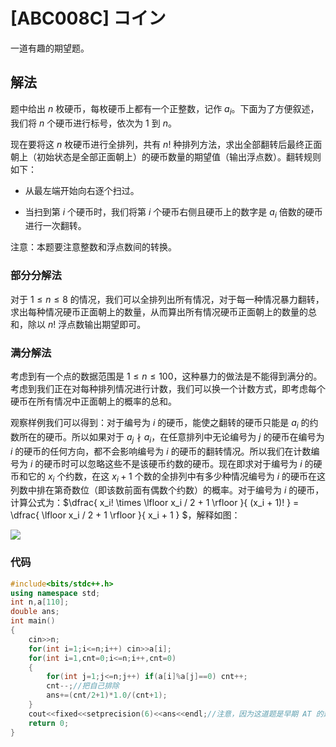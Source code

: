 # [ABC008C] コイン

一道有趣的期望题。

## 解法

题中给出 $n$ 枚硬币，每枚硬币上都有一个正整数，记作 $a_i$。下面为了方便叙述，我们将 $n$ 个硬币进行标号，依次为 $1$ 到 $n$。

现在要将这 $n$ 枚硬币进行全排列，共有 $n!$ 种排列方法，求出全部翻转后最终正面朝上（初始状态是全部正面朝上）的硬币数量的期望值（输出浮点数）。翻转规则如下：

- 从最左端开始向右逐个扫过。

- 当扫到第 $i$ 个硬币时，我们将第 $i$ 个硬币右侧且硬币上的数字是 $a_i$ 倍数的硬币进行一次翻转。

注意：本题要注意整数和浮点数间的转换。

### 部分分解法

对于 $1 \le n \le 8$ 的情况，我们可以全排列出所有情况，对于每一种情况暴力翻转，求出每种情况硬币正面朝上的数量，从而算出所有情况硬币正面朝上的数量的总和，除以 $n!$ 浮点数输出期望即可。

### 满分解法

考虑到有一个点的数据范围是 $1 \le n \le 100$，这种暴力的做法是不能得到满分的。考虑到我们正在对每种排列情况进行计数，我们可以换一个计数方式，即考虑每个硬币在所有情况中正面朝上的概率的总和。

观察样例我们可以得到：对于编号为 $i$ 的硬币，能使之翻转的硬币只能是 $a_i$ 的约数所在的硬币。所以如果对于 $a_j \nmid a_i$，在任意排列中无论编号为 $j$ 的硬币在编号为 $i$ 的硬币的任何方向，都不会影响编号为 $i$ 的硬币的翻转情况。所以我们在计数编号为 $i$ 的硬币时可以忽略这些不是该硬币约数的硬币。现在即求对于编号为 $i$ 的硬币和它的 $x_i$ 个约数，在这 $x_i +1$ 个数的全排列中有多少种情况编号为 $i$ 的硬币在这列数中排在第奇数位（即该数前面有偶数个约数）的概率。对于编号为 $i$ 的硬币，计算公式为：$\dfrac{ x_i! \times \lfloor x_i / 2 + 1 \rfloor }{ (x_i + 1)! } = \dfrac{ \lfloor x_i / 2 + 1 \rfloor }{ x_i + 1 } $，解释如图：

![](https://cdn.luogu.com.cn/upload/image_hosting/wrmgooug.png)

###   代码

```cpp
#include<bits/stdc++.h>
using namespace std;
int n,a[110];
double ans;
int main()
{
	cin>>n;
	for(int i=1;i<=n;i++) cin>>a[i];
	for(int i=1,cnt=0;i<=n;i++,cnt=0)
	{
		for(int j=1;j<=n;j++) if(a[i]%a[j]==0) cnt++;
		cnt--;//把自己排除
		ans+=(cnt/2+1)*1.0/(cnt+1);
	}
	cout<<fixed<<setprecision(6)<<ans<<endl;//注意，因为这道题是早期 AT 的题，最后一定要多输出一个空格
	return 0;
}
```

